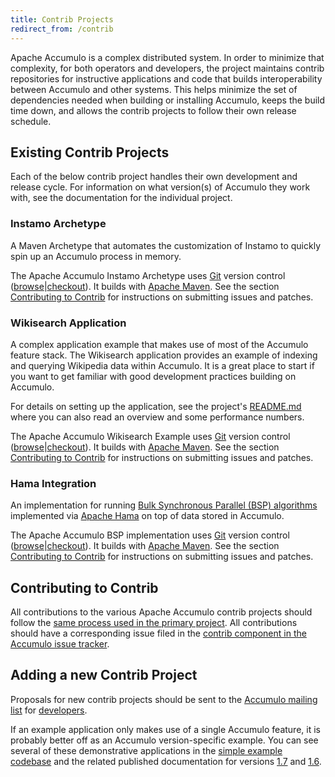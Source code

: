 ```yaml
---
title: Contrib Projects
redirect_from: /contrib
---
```


Apache Accumulo is a complex distributed system. In order to minimize that
complexity, for both operators and developers, the project maintains contrib
repositories for instructive applications and code that builds interoperability
between Accumulo and other systems. This helps minimize the set of dependencies
needed when building or installing Accumulo, keeps the build time down, and
allows the contrib projects to follow their own release schedule.

## Existing Contrib Projects

Each of the below contrib project handles their own development and release
cycle. For information on what version(s) of Accumulo they work with, see the
documentation for the individual project.

### Instamo Archetype

A Maven Archetype that automates the customization of Instamo to quickly spin
up an Accumulo process in memory.

The Apache Accumulo Instamo Archetype uses [Git][gitbook] version control
([browse][instamo-browse]|[checkout][instamo-checkout]). It builds with [Apache
Maven][maven-proj]. See the section [Contributing to Contrib][contrib2] for
instructions on submitting issues and patches.

### Wikisearch Application

A complex application example that makes use of most of the Accumulo feature
stack. The Wikisearch application provides an example of indexing and querying
Wikipedia data within Accumulo. It is a great place to start if you want to get
familiar with good development practices building on Accumulo. 

For details on setting up the application, see the project&apos;s [README.md][wiki-readme]
where you can also read an overview and some performance numbers.

The Apache Accumulo Wikisearch Example uses [Git][gitbook] version control
([browse][wikisearch-browse]|[checkout][wikisearch-checkout]). It builds with
[Apache Maven][maven-proj]. See the section [Contributing to Contrib][contrib2] for
instructions on submitting issues and patches.

### Hama Integration

An implementation for running [Bulk Synchronous Parallel (BSP)
algorithms][bsp-alg] implemented via [Apache Hama][hama] on top of data stored
in Accumulo.

The Apache Accumulo BSP implementation uses [Git][gitbook] version control
([browse][bsp-browse]|[checkout][bsp-checkout]).  It builds with [Apache
Maven][maven-proj]. See the section [Contributing to Contrib][contrib2] for
instructions on submitting issues and patches.

## Contributing to Contrib

All contributions to the various Apache Accumulo contrib projects should follow
the [same process used in the primary project][git-process]. All contributions
should have a corresponding issue filed in the [contrib component in the
Accumulo issue tracker][jira-component].

## Adding a new Contrib Project

Proposals for new contrib projects should be sent to the [Accumulo mailing
list][mailing-list] for [developers][mail-with-subj]. 

If an example application only makes use of a single Accumulo feature, it is
probably better off as an Accumulo version-specific example. You can see
several of these demonstrative applications in the [simple example
codebase][examples-simple] and the related published documentation for versions
[1.7][17EXAMPLES] and [1.6][16EXAMPLES].

[gitbook]: http://git-scm.com
[instamo-browse]: https://git-wip-us.apache.org/repos/asf?p=accumulo-instamo-archetype.git;a=summary
[instamo-checkout]: https://git-wip-us.apache.org/repos/asf/accumulo-instamo-archetype.git
[maven-proj]: https://maven.apache.org
[wiki-readme]: https://github.com/apache/accumulo-wikisearch/blob/master/README.md
[wikisearch-browse]: https://git-wip-us.apache.org/repos/asf?p=accumulo-wikisearch.git;a=summary
[wikisearch-checkout]: https://git-wip-us.apache.org/repos/asf/accumulo-wikisearch.git
[bsp-alg]: https://hama.apache.org/hama_bsp_tutorial
[hama]: https://hama.apache.org
[bsp-browse]: https://git-wip-us.apache.org/repos/asf?p=accumulo-bsp.git;a=summary
[bsp-checkout]: https://git-wip-us.apache.org/repos/asf/accumulo-bsp.git
[git-process]: git#the-implementation
[jira-component]: https://issues.apache.org/jira/browse/ACCUMULO/component/12316610
[mailing-list]: mailing_list
[mail-with-subj]: mailto:dev@accumulo.apache.org?subject=[Accumulo+Contrib+Proposal]
[examples-simple]: https://git-wip-us.apache.org/repos/asf?p=accumulo.git;a=tree;f=examples/simple;
[16EXAMPLES]: 1.6/examples
[17EXAMPLES]: 1.7/examples
[contrib2]: #contributing-to-contrib

